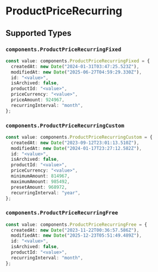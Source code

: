 # ProductPriceRecurring


## Supported Types

### `components.ProductPriceRecurringFixed`

```typescript
const value: components.ProductPriceRecurringFixed = {
  createdAt: new Date("2024-01-31T03:47:25.523Z"),
  modifiedAt: new Date("2025-06-27T04:59:29.330Z"),
  id: "<value>",
  isArchived: false,
  productId: "<value>",
  priceCurrency: "<value>",
  priceAmount: 924967,
  recurringInterval: "month",
};
```

### `components.ProductPriceRecurringCustom`

```typescript
const value: components.ProductPriceRecurringCustom = {
  createdAt: new Date("2023-09-12T23:01:13.510Z"),
  modifiedAt: new Date("2024-01-17T23:27:12.582Z"),
  id: "<value>",
  isArchived: false,
  productId: "<value>",
  priceCurrency: "<value>",
  minimumAmount: 814967,
  maximumAmount: 985492,
  presetAmount: 968972,
  recurringInterval: "year",
};
```

### `components.ProductPriceRecurringFree`

```typescript
const value: components.ProductPriceRecurringFree = {
  createdAt: new Date("2023-11-22T00:36:57.586Z"),
  modifiedAt: new Date("2025-12-23T05:51:49.489Z"),
  id: "<value>",
  isArchived: false,
  productId: "<value>",
  recurringInterval: "month",
};
```

